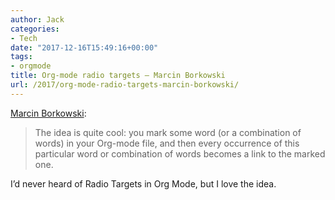 ```yaml
---
author: Jack
categories:
- Tech
date: "2017-12-16T15:49:16+00:00"
tags:
- orgmode
title: Org-mode radio targets – Marcin Borkowski
url: /2017/org-mode-radio-targets-marcin-borkowski/
---
```

[Marcin Borkowski][1]:

> The idea is quite cool: you mark some word (or a combination of words) in your Org-mode file, and then every occurrence of this particular word or combination of words becomes a link to the marked one.

I’d never heard of Radio Targets in Org Mode, but I love the idea.

 [1]: http://mbork.pl/2017-11-27_Org-mode_radio_targets